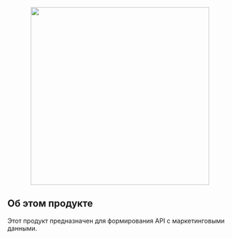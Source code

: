 <p align="center"><img src="https://www.tcell.tj/logo_tcell.svg" width="400"></p>

## Об этом продукте

Этот продукт предназначен для формирования API с маркетинговыми данными. 

